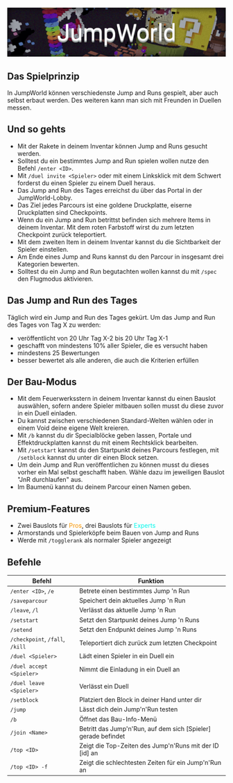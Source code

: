 ![JumpWorld](img/JumpWorld.png)

## Das Spielprinzip
In JumpWorld können verschiedenste Jump and Runs gespielt, aber auch selbst erbaut werden. Des weiteren kann man sich mit Freunden in Duellen messen.

## Und so gehts
- Mit der Rakete in deinem Inventar können Jump and Runs gesucht werden.
- Solltest du ein bestimmtes Jump and Run spielen wollen nutze den Befehl `/enter <ID>`.
- Mit `/duel invite <Spieler>` oder mit einem Linksklick mit dem Schwert forderst du einen Spieler zu einem Duell heraus.
- Das Jump and Run des Tages erreichst du über das Portal in der JumpWorld-Lobby.
- Das Ziel jedes Parcours ist eine goldene Druckplatte, eiserne Druckplatten sind Checkpoints.
- Wenn du ein Jump and Run betrittst befinden sich mehrere Items in deinem Inventar. Mit dem roten Farbstoff wirst du zum letzten Checkpoint zurück teleportiert.
- Mit dem zweiten Item in deinem Inventar kannst du die Sichtbarkeit der Spieler einstellen.
- Am Ende eines Jump and Runs kannst du den Parcour in insgesamt drei Kategorien bewerten.
- Solltest du ein Jump and Run begutachten wollen kannst du mit `/spec` den Flugmodus aktivieren.

## Das Jump and Run des Tages
Täglich wird ein Jump and Run des Tages gekürt.
Um das Jump and Run des Tages von Tag X zu werden:
- veröffentlicht von 20 Uhr Tag X-2 bis 20 Uhr Tag X-1
- geschafft von mindestens 10% aller Spieler, die es versucht haben
- mindestens 25 Bewertungen
- besser bewertet als alle anderen, die auch die Kriterien erfüllen

## Der Bau-Modus
- Mit dem Feuerwerksstern in deinem Inventar kannst du einen Bauslot auswählen, sofern andere Spieler mitbauen sollen musst du diese zuvor in ein Duell einladen.
- Du kannst zwischen verschiedenen Standard-Welten wählen oder in einem Void deine eigene Welt kreieren.
- Mit `/b` kannst du dir Specialblöcke geben lassen, Portale und Effektdruckplatten kannst du mit einem Rechtsklick bearbeiten.
- Mit `/setstart` kannst du den Startpunkt deines Parcours festlegen, mit `/setblock` kannst du unter dir einen Block setzen.
- Um dein Jump and Run veröffentlichen zu können musst du dieses vorher ein Mal selbst geschafft haben. Wähle dazu im jeweiligen Bauslot "JnR durchlaufen" aus.
- Im Baumenü kannst du deinem Parcour einen Namen geben.

## Premium-Features
- Zwei Bauslots für <span style="color:#F99500">Pros</span>, drei Bauslots für <span style="color:#00F9EC">Experts</span>
- Armorstands und Spielerköpfe beim Bauen von Jump and Runs
- Werde mit `/togglerank` als normaler Spieler angezeigt

## Befehle

| Befehl | Funktion |
| ------ | -------- |
| `/enter <ID>`, `/e` | Betrete einen bestimmtes Jump 'n Run |
| `/saveparcour` | Speichert dein aktuelles Jump 'n Run |
| `/leave`, `/l` | Verlässt das aktuelle Jump 'n Run |
| `/setstart` | Setzt den Startpunkt deines Jump 'n Runs |
| `/setend` | Setzt den Endpunkt deines Jump 'n Runs |
| `/checkpoint`, `/fall`, `/kill` | Teleportiert dich zurück zum letzten Checkpoint |
| `/duel <Spieler>` | Lädt einen Spieler in ein Duell ein |
| `/duel accept <Spieler>` | Nimmt die Einladung in ein Duell an |
| `/duel leave <Spieler>` | Verlässt ein Duell |
| `/setblock` | Platziert den Block in deiner Hand unter dir |
| `/jump` | Lässt dich dein Jump'n'Run testen |
| `/b` | Öffnet das Bau-Info-Menü |
| `/join <Name>` | Betritt das Jump'n'Run, auf dem sich [Spieler] gerade befindet |
| `/top <ID>` | Zeigt die Top-Zeiten des Jump'n'Runs mit der ID [id] an |
| `/top <ID> -f` | Zeigt die schlechtesten Zeiten für ein Jump'n'Run an |